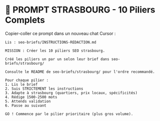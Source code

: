 # 🎯 PROMPT STRASBOURG - 10 Piliers Complets

Copier-coller ce prompt dans un nouveau chat Cursor :

```
Lis : seo-briefs/INSTRUCTIONS-REDACTION.md

MISSION : Créer les 10 piliers SEO strasbourg.

Créé les piliers un par un selon leur brief dans seo-briefs/strasbourg/

Consulte le README de seo-briefs/strasbourg/ pour l'ordre recommandé.

Pour chaque pilier :
1. Lis le brief
2. Suis STRICTEMENT les instructions
3. Adapte à strasbourg (quartiers, prix locaux, spécificités)
4. Rédige 1500-2500 mots
5. Attends validation
6. Passe au suivant

GO ! Commence par le pilier prioritaire (plus gros volume).
```
